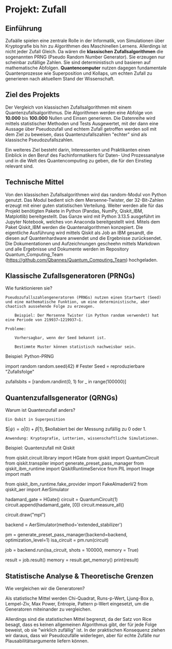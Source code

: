 # Projekt: Zufall


## Einführung

Zufaälle spielen eine zentrale Rolle in der Informatik, von Simulationen über Kryptografie bis hin zu Algorithmen des Maschinellen Lernens. Allerdings ist nicht jeder Zufall Gleich. Da wären die **klassischen Zufallsalgorithmen** die sogenannten PRNG (Pseudo Random Number Generator). Sie erzeugen nur scheinbar zufällige Zahlen. Sie sind deterministisch und basieren auf mathematische Abfolgen. **Quantencomputer** nutzen dagegen fundamentale Quantenprozesse wie Superposition und Kollaps, um echten Zufall zu generieren nach aktuellem Stand der Wissenschaft.

## Ziel des Projekts

Der Vergleich von klassischen Zufallsalgorithmen mit einem Quantenzufallsalgorithmus. Die Algorithmen werden eine Abfolge von **10.000** bis **100.000** Nullen und Einsen generieren. Die Datenreihe wird mittels statistischer Methoden und Tests Ausgewertet, mit der dann eine Aussage über Pseudozufall und echtem Zufall getroffen werden soll mit dem Ziel zu beweisen, dass Quantenzufallszahlen "echter" sind als klassische Pseudozufallszahlen.

Ein weiteres Ziel besteht darin, Interessenten und Praktikanten einen Einblick in den Beruf des Fachinformatikers für Daten- Und Prozessanalyse und in die Welt des Quantencomputing zu geben, die für den Einstieg relevant sind.

## Technische Mittel

Von den klassischen Zufallsalgorithmen wird das random-Modul von Python genutzt. Das Modul bedient sich dem Mersenne-Twister, der 32-Bit-Zahlen erzeugt mit einer guten statistischen Verteilung. Weiter werden alle für das Projekt benötigten Pakete in Python (Pandas, NumPy, Qiskit_IBM, Matplotlib) bereitgestellt. Das Ganze wird mit Python 3.13.5 ausgeführt im Jupyter Notebook, welches von Anaconda bereitgestellt wird.
Mitels dem Paket Qiskit_IBM werden die Quantenalgorithmen konzepiert. Die eigentliche Ausführung wird mittels Qiskit als Job an IBM gesandt, die diesen auf Quantenhardware anwendet und die Ergebnisse zurücksendet.
Die Dokumentationen und Aufzeichnungen gescheehn mittels Markdown und alle Ergebnisse und Dokumente werden im Repository Quantum_Computing_Team (https://github.com/Qbannes/Quantum_Computing_Team) hochgeladen.

## Klassische Zufallsgeneratoren (PRNGs)

Wie funktionieren sie?

    Pseudozufallszahlengeneratoren (PRNGs) nutzen einen Startwert (Seed) und eine mathematische Funktion, um eine deterministische, aber chaotisch aussehende Folge zu erzeugen.

        Beispiel: Der Mersenne Twister (in Python random verwendet) hat eine Periode von 219937−1219937−1.

    Probleme:

        Vorhersagbar, wenn der Seed bekannt ist.

        Bestimmte Muster können statistisch nachweisbar sein.

Beispiel: Python-PRNG

import random
random.seed(42)  # Fester Seed = reproduzierbare "Zufallsfolge"

zufallsbits = [random.randint(0, 1) for _ in range(100000)]

## Quantenzufallsgenerator (QRNGs)

Warum ist Quantenzufall anders?

    Ein Qubit in Superposition
$$|\psi\rangle = \alpha|0\rangle + \beta|1\rangle,\,\$$
    ​kollabiert bei der Messung zufällig zu 0 oder 1.

    Anwendung: Kryptografie, Lotterien, wissenschaftliche Simulationen.

Beispiel: Quantenzufall mit Qiskit

from qiskit.circuit.library import HGate
from qiskit import QuantumCircuit
from qiskit.transpiler import generate_preset_pass_manager
from qiskit_ibm_runtime import QiskitRuntimeService
from PIL import Image
import math


from qiskit_ibm_runtime.fake_provider import FakeAlmadenV2
from qiskit_aer import AerSimulator

hadamard_gate = HGate()
circuit = QuantumCircuit(1)
circuit.append(hadamard_gate, [0])
circuit.measure_all()

circuit.draw("mpl")

backend = AerSimulator(method='extended_stabilizer')
 
pm = generate_preset_pass_manager(backend=backend, optimization_level=1)
isa_circuit = pm.run(circuit)

job = backend.run(isa_circuit, shots = 100000, memory = True)

result = job.result()
memory = result.get_memory()
print(result)

## Statistische Analyse & Theoretische Grenzen

Wie vergleichen wir die Generatoren?

Als statistische Mittel werden Chi-Quadrat, Runs-p-Wert, Ljung-Box p, Lempel-Ziv, Max Power, Entropie, Pattern p-Wert eingesetzt, um die Generatoren miteinander zu vergleichen. 

Allerdings sind die statistischen Mittel begrenzt, da der Satz von Rice besagt, dass es keinen allgemeinen Algorithmus gibt, der für jede Folge beweist, ob sie "wirklich zufällig" ist. In der praktischen Konsequenz ziehen wir daraus, dass wir Pseudozufälle widerlegen, aber für echte Zufälle nur Plausabilitätsargumente liefern können.

